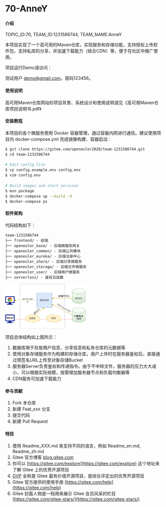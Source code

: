 # 70-AnneY

#### 介绍
TOPIC_ID:70, TEAM_ID:1231586744, TEAM_NAME:AnneY

本项目实现了一个高可用的Maven仓库，实现服务和存储功能，支持授权上传软件包，支持私库的分享，并加速下载能力（结合CDN）等，便于在社区中推广使用。

项目运行Demo请访问：

测试用户 demo@gmail.com，密码123456。




#### 使用说明

高可用Maven仓库网站的项目背景、系统设计和使用说明请见《高可用Maven仓库项目说明书.pdf》



#### 安装教程

本项目的各个微服务使用 Docker 容器管理，通过容器内网进行通信。建议使用项目内 docker-compose.yml 完成镜像构建、容器启动：

```bash
$ git clone https://gitee.com/openeuler2020/team-1231586744.git
$ cd team-1231586744

# Edit config file
$ cp config.example.env config.env
$ vim config.env

# Build images and start services
$ mvn package
$ docker-compose up --build -d
$ docker-compose ps
```



#### 软件架构

代码结构如下：

```
team-1231586744
├── frontend/ - 前端
├── openeuler_base/ - 后端微服务网关
├── openeuler_common/ - 后端公共模块
├── openeuler_eureka/ - 后端注册中心
├── openeuler_share/ - 后端分享微服务
├── openeuler_storage/ - 后端文件微服务
├── openeuler_user/ - 后端用户微服务
├── serverless/ - 鉴权云函数
```


<img src="./structure.png" alt="structure" style="zoom:60%;" />

项目总体结构如上图所示：

1. 数据库用于存放用户信息、分享信息和私有仓库的元数据等
2. 使用对象存储服务作为构建的存储仓库，用户上传时在服务器鉴权后，直接通过预签名URL上传至对象存储Bucket 
3. 服务器Server负责鉴权和传递指令。由于不中转文件，服务器的压力大大减小，可以根据实际规模，按需增加服务器节点和负载均衡器等
4. CDN服务可加速下载能力




#### 参与贡献

1.  Fork 本仓库
2.  新建 Feat_xxx 分支
3.  提交代码
4.  新建 Pull Request





#### 特技

1.  使用 Readme\_XXX.md 来支持不同的语言，例如 Readme\_en.md, Readme\_zh.md
2.  Gitee 官方博客 [blog.gitee.com](https://blog.gitee.com)
3.  你可以 [https://gitee.com/explore](https://gitee.com/explore) 这个地址来了解 Gitee 上的优秀开源项目
4.  [GVP](https://gitee.com/gvp) 全称是 Gitee 最有价值开源项目，是综合评定出的优秀开源项目
5.  Gitee 官方提供的使用手册 [https://gitee.com/help](https://gitee.com/help)
6.  Gitee 封面人物是一档用来展示 Gitee 会员风采的栏目 [https://gitee.com/gitee-stars/](https://gitee.com/gitee-stars/)

